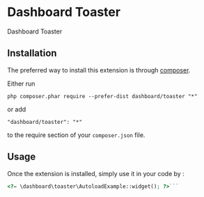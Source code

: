 Dashboard Toaster
=================
Dashboard Toaster

Installation
------------

The preferred way to install this extension is through [composer](http://getcomposer.org/download/).

Either run

```
php composer.phar require --prefer-dist dashboard/toaster "*"
```

or add

```
"dashboard/toaster": "*"
```

to the require section of your `composer.json` file.


Usage
-----

Once the extension is installed, simply use it in your code by  :

```php
<?= \dashboard\toaster\AutoloadExample::widget(); ?>```